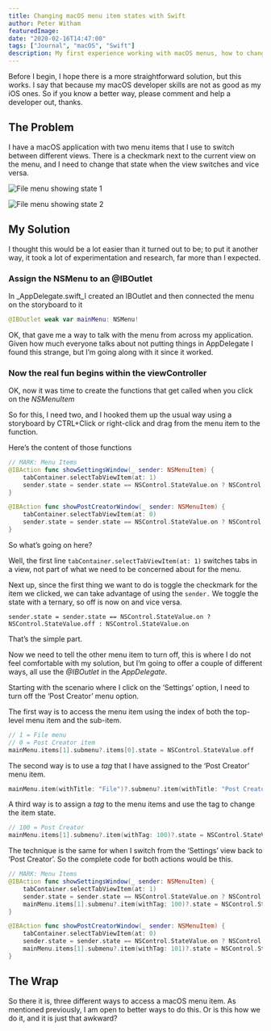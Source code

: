 ```yaml
---
title: Changing macOS menu item states with Swift
author: Peter Witham
featuredImage:
date: "2020-02-16T14:47:00"
tags: ["Journal", "macOS", "Swift"]
description: My first experience working with macOS menus, how to change the state of a menu item using Swift.
---
```


Before I begin, I hope there is a more straightforward solution, but this works. I say that because my macOS developer skills are not as good as my iOS ones. So if you know a better way, please comment and help a developer out, thanks.

## The Problem

I have a macOS application with two menu items that I use to switch between different views. There is a checkmark next to the current view on the menu, and I need to change that state when the view switches and vice versa.

![File menu showing state 1](/images/2020-02-16/macOS_Menu_with_state.png)

![File menu showing state 2](/images/2020-02-16/macOS_Menu_with_state2.png)

## My Solution

I thought this would be a lot easier than it turned out to be; to put it another way, it took a lot of experimentation and research, far more than I expected.

### Assign the NSMenu to an @IBOutlet

In \_AppDelegate.swift_I created an IBOutlet and then connected the menu on the storyboard to it

```swift
@IBOutlet weak var mainMenu: NSMenu!
```

OK, that gave me a way to talk with the menu from across my application. Given how much everyone talks about not putting things in AppDelegate I found this strange, but I’m going along with it since it worked.

### Now the real fun begins within the viewController

OK, now it was time to create the functions that get called when you click on the _NSMenuItem_

So for this, I need two, and I hooked them up the usual way using a storyboard by CTRL+Click or right-click and drag from the menu item to the function.

Here’s the content of those functions

```swift
// MARK: Menu Items
@IBAction func showSettingsWindow(_ sender: NSMenuItem) {
    tabContainer.selectTabViewItem(at: 1)
    sender.state = sender.state == NSControl.StateValue.on ? NSControl.StateValue.off : NSControl.StateValue.on
}

@IBAction func showPostCreatorWindow(_ sender: NSMenuItem) {
    tabContainer.selectTabViewItem(at: 0)
    sender.state = sender.state == NSControl.StateValue.on ? NSControl.StateValue.off : NSControl.StateValue.on
}
```

So what’s going on here?

Well, the first line `tabContainer.selectTabViewItem(at: 1)` switches tabs in a view, not part of what we need to be concerned about for the menu.

Next up, since the first thing we want to do is toggle the checkmark for the item we clicked, we can take advantage of using the `sender.` We toggle the state with a ternary, so off is now on and vice versa.

`sender.state = sender.state == NSControl.StateValue.on ? NSControl.StateValue.off : NSControl.StateValue.on`

That’s the simple part.

Now we need to tell the other menu item to turn off, this is where I do not feel comfortable with my solution, but I’m going to offer a couple of different ways, all use the _@IBOutlet_ in the _AppDelegate_.

Starting with the scenario where I click on the ‘Settings’ option, I need to turn off the ‘Post Creator’ menu option.

The first way is to access the menu item using the index of both the top-level menu item and the sub-item.

```swift
// 1 = File menu
// 0 = Post Creator item
mainMenu.items[1].submenu?.items[0].state = NSControl.StateValue.off
```

The second way is to use a _tag_ that I have assigned to the ‘Post Creator’ menu item.

```swift
mainMenu.item(withTitle: "File")?.submenu?.item(withTitle: "Post Creator")?.state = NSControl.StateValue.off
```

A third way is to assign a _tag_ to the menu items and use the tag to change the item state.

```swift
// 100 = Post Creator
mainMenu.items[1].submenu?.item(withTag: 100)?.state = NSControl.StateValue.off
```

The technique is the same for when I switch from the ‘Settings’ view back to ‘Post Creator’. So the complete code for both actions would be this.

```swift
// MARK: Menu Items
@IBAction func showSettingsWindow(_ sender: NSMenuItem) {
    tabContainer.selectTabViewItem(at: 1)
    sender.state = sender.state == NSControl.StateValue.on ? NSControl.StateValue.off : NSControl.StateValue.on
    mainMenu.items[1].submenu?.item(withTag: 100)?.state = NSControl.StateValue.off
}

@IBAction func showPostCreatorWindow(_ sender: NSMenuItem) {
    tabContainer.selectTabViewItem(at: 0)
    sender.state = sender.state == NSControl.StateValue.on ? NSControl.StateValue.off : NSControl.StateValue.on
    mainMenu.items[1].submenu?.item(withTag: 101)?.state = NSControl.StateValue.off
}
```

## The Wrap

So there it is, three different ways to access a macOS menu item. As mentioned previously, I am open to better ways to do this. Or is this how we do it, and it is just that awkward?
